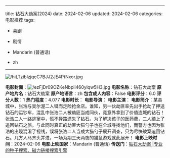 
---
title: 钻石大劫案(2024)
date: 2024-02-06
updated: 2024-02-06
categories: 电影推荐
tags:

- 喜剧
- 剧情

- Mandarin (普通话)
- zh
---

<img src="https://image.tmdb.org/t/p/original/hiLTzibIzjqcC7BJJ2JE4PtNxor.jpg" alt="/hiLTzibIzjqcC7BJJ2JE4PtNxor.jpg" title="/hiLTzibIzjqcC7BJJ2JE4PtNxor.jpg">

**电影封面**：<img src="https://image.tmdb.org/t/p/w200/ezFjDr09OZKeNbpii460yiqw5H3.jpg" alt="/ezFjDr09OZKeNbpii460yiqw5H3.jpg" title="/ezFjDr09OZKeNbpii460yiqw5H3.jpg">
**电影名称**：钻石大劫案
**原产地片名**：钻石大劫案
**原产地语言**：zh
**包含成人内容**：False
**电影评分**：6.0
**评分人数**：1
**热门程度**：4.077
**电影时长**：
**电影导演**：
**电影主演**：
**电影简介**：某县城中，张浩与吴尔渥二人铤而走险抢金店。谁知，另一伙劫匪率先出手抢劫了押送钻石的运钞车，混乱中张浩二人被劫匪当成同伙，竟意外拿到了价值连城的钻石！张浩二人一路逃窜中，慌不择路遗失了钻石。为了解决孩子的医药费，二人踏上了追回钻石之旅。与此同时真正的劫匪大猫勺子也在全城寻找他们，而警方也因为张浩的出现混淆了视线，误将张浩二人当成大猫勺子展开调查，只为尽快破案追回钻石。几方人马齐头并进，一场为期三天两夜的猫鼠游戏就此展开！
**电影上映时间**：2024-02-06
**电影上映国家**：Mandarin (普通话)
**传送门**：[钻石大劫案 |专业的种子搜索、磁力链接搜索引擎](https://movie.amd794.com:2083/?search=%E9%92%BB%E7%9F%B3%E5%A4%A7%E5%8A%AB%E6%A1%88&ordering=&mode=match_phrase&page_size=10&page=1)

